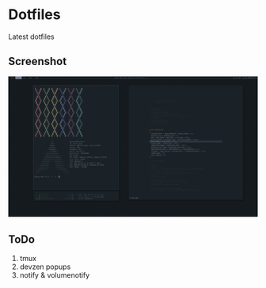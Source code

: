 Dotfiles
========

Latest dotfiles

Screenshot
----------
![](https://raw.githubusercontent.com/queyenth/dotfiles/master/screenshot.png)

ToDo
----------
1) tmux
2) devzen popups
3) notify & volumenotify  
